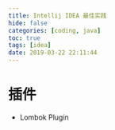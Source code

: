 ```yaml
---
title: Intellij IDEA 最佳实践
hide: false
categories: [coding, java]
toc: true
tags: [idea]
date: 2019-03-22 22:11:44
---
```


# 插件

* Lombok Plugin
